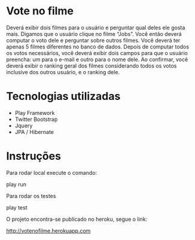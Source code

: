 Vote no filme
=============

  Deverá exibir dois filmes para o usuário e perguntar qual deles ele gosta mais. Digamos que o usuário clique no filme “Jobs”. Você então deverá computar o voto dele e perguntar sobre outros filmes.  Você deverá ter apenas 5 filmes diferentes no banco de dados. Depois de computar todos os votos necessários, você deverá exibir dois campos para que o usuário preencha: um para o e-mail e outro para o nome dele. Ao confirmar, você deverá exibir o ranking geral dos filmes considerando todos os votos inclusive dos outros usuário, e o ranking dele.
  
Tecnologias utilizadas
=============
<ul>
  <li>Play Framework</li>
  <li>Twitter Bootstrap</li>
  <li>Jquery</li>
  <li>JPA / Hibernate</li>
</ul>

Instruções
=============

Para rodar local execute o comando:

  play run
  
Para rodar os testes
  
  play test
  
O projeto encontra-se publicado no heroku, segue o link:

  http://votenofilme.herokuapp.com
  

